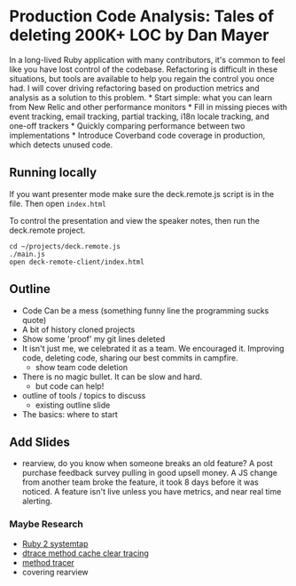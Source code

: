 # Production Code Analysis: Tales of deleting 200K+ LOC by Dan Mayer

In a long-lived Ruby application with many contributors, it's common to feel like you have lost control of the codebase. Refactoring is difficult in these situations, but tools are available to help you regain the control you once had. I will cover driving refactoring based on production metrics and analysis as a solution to this problem. * Start simple: what you can learn from New Relic and other performance monitors * Fill in missing pieces with event tracking, email tracking, partial tracking, i18n locale tracking, and one-off trackers * Quickly comparing performance between two implementations * Introduce Coverband code coverage in production, which detects unused code.

## Running locally

If you want presenter mode make sure the deck.remote.js script is in the file. Then open `index.html`

To control the presentation and view the speaker notes, then run the deck.remote project.

    cd ~/projects/deck.remote.js
    ./main.js
    open deck-remote-client/index.html

## Outline

* Code Can be a mess (something funny line the programming sucks quote)
* A bit of history cloned projects
* Show some 'proof' my git lines deleted
* It isn't just me, we celebrated it as a team. We encouraged it. Improving code, deleting code, sharing our best commits in campfire.
  * show team code deletion
* There is no magic bullet. It can be slow and hard. 
  * but code can help!
* outline of tools / topics to discuss  
  * existing outline slide
* The basics: where to start

## Add Slides

* rearview, do you know when someone breaks an old feature? A post purchase feedback survey pulling in good upsell money. A JS change from another team broke the feature, it took 8 days before it was noticed. A feature isn't live unless you have metrics, and near real time alerting.
  
### Maybe Research
  
* [Ruby 2 systemtap](http://avsej.net/2012/systemtap-and-ruby-20/)
* [dtrace method cache clear tracing](https://github.com/simeonwillbanks/busted/blob/master/dtrace/probes/examples/method-cache-clear.d)
* [method tracer](https://github.com/change/method_profiler)
* covering rearview